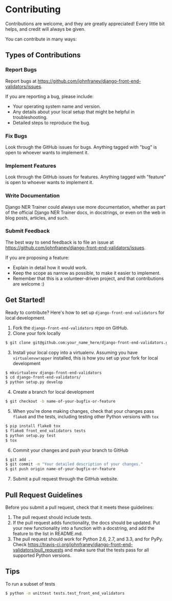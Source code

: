 # Contributing

Contributions are welcome, and they are greatly appreciated! Every
little bit helps, and credit will always be given. 

You can contribute in many ways:

## Types of Contributions

### Report Bugs

Report bugs at https://github.com/johnfraney/django-front-end-validators/issues.

If you are reporting a bug, please include:

* Your operating system name and version.
* Any details about your local setup that might be helpful in troubleshooting.
* Detailed steps to reproduce the bug.

### Fix Bugs

Look through the GitHub issues for bugs. Anything tagged with "bug" is open to whoever wants to implement it.

### Implement Features

Look through the GitHub issues for features. Anything tagged with "feature" is open to whoever wants to implement it.

### Write Documentation

Django NER Trainer could always use more documentation, whether as part of the  official Django NER Trainer docs, in docstrings, or even on the web in blog posts, articles, and such.

### Submit Feedback

The best way to send feedback is to file an issue at https://github.com/johnfraney/django-front-end-validators/issues.

If you are proposing a feature:

* Explain in detail how it would work.
* Keep the scope as narrow as possible, to make it easier to implement.
* Remember that this is a volunteer-driven project, and that contributions are welcome :)

## Get Started!

Ready to contribute? Here's how to set up `django-front-end-validators` for local development.

1. Fork the `django-front-end-validators` repo on GitHub.
2. Clone your fork locally

```bash
$ git clone git@github.com:your_name_here/django-front-end-validators.git
```

3. Install your local copy into a virtualenv. Assuming you have `virtualenvwrapper` installed, this is how you set up your fork for local development

```bash
$ mkvirtualenv django-front-end-validators
$ cd django-front-end-validators/
$ python setup.py develop
```

4. Create a branch for local development
```bash
$ git checkout -b name-of-your-bugfix-or-feature
```

5. When you're done making changes, check that your changes pass `flake8` and the tests, including testing other Python versions with `tox`

```bash
$ pip install flake8 tox
$ flake8 front_end_validators tests
$ python setup.py test
$ tox
```

6. Commit your changes and push your branch to GitHub

```bash
$ git add .
$ git commit -m "Your detailed description of your changes."
$ git push origin name-of-your-bugfix-or-feature
```

7. Submit a pull request through the GitHub website.

## Pull Request Guidelines

Before you submit a pull request, check that it meets these guidelines:

1. The pull request should include tests.
2. If the pull request adds functionality, the docs should be updated. Put your new functionality into a function with a docstring, and add the feature to the list in README.md.
3. The pull request should work for Python 2.6, 2.7, and 3.3, and for PyPy. Check https://travis-ci.org/johnfraney/django-front-end-validators/pull_requests and make sure that the tests pass for all supported Python versions.

## Tips

To run a subset of tests

```bash
$ python -m unittest tests.test_front_end_validators
```
